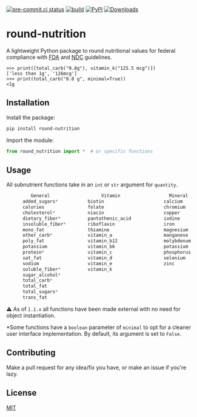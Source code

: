 [![pre-commit.ci status](https://results.pre-commit.ci/badge/github/hdadhich01/round-nutrition/main.svg)](https://results.pre-commit.ci/latest/github/hdadhich01/round-nutrition/main)
[![build](https://github.com/hdadhich01/round-nutrition/actions/workflows/build.yml/badge.svg)](https://github.com/hdadhich01/round-nutrition/actions/workflows/build.yml)
[![PyPI](https://img.shields.io/pypi/v/round-nutrition)](https://pypi.org/project/round-nutrition/)
[![Downloads](https://pepy.tech/badge/round-nutrition)](https://pepy.tech/project/round-nutrition)

# round-nutrition

A lightweight Python package to round nutritional values for federal compliance with [FDA](https://www.fdgov/) and [NDC](https://www.usdairy.com/about-us/national-dairy-council) guidelines.

```pycon
>>> print([total_carb("0.8g"), vitamin_k("125.5 mcg")])
['less than 1g', '126mcg']
>>> print(total_carb("0.8 g", minimal=True))
<1g
```

## Installation

Install the package:

```bash
pip install round-nutrition
```

Import the module:

```py
from round_nutrition import *  # or specific functions
```

## Usage

All subnutrient functions take in an `int` or `str` argument for `quantity`.

```js
         General                   Vitamin                  Mineral                  Other
      added_sugars*           biotin                      calcium                   choline
      calories                folate                      chromium
      cholesterol*            niacin                      copper
      dietary_fiber*          pantothenic_acid            iodine
      insoluble_fiber*        riboflavin                  iron
      mono_fat                thiamine                    magnesium
      other_carb*             vitamin_a                   manganese
      poly_fat                vitamin_b12                 molybdenum
      potassium               vitamin_b6                  potassium
      protein*                vitamin_c                   phosphorus
      sat_fat                 vitamin_d                   selenium
      sodium                  vitamin_e                   zinc
      soluble_fiber*          vitamin_k
      sugar_alcohol*
      total_carb*
      total_fat
      total_sugars*
      trans_fat
```

⚠️ As of `1.1.x` all functions have been made external with no need for object instantiation.

\*Some functions have a `boolean` parameter of `minimal` to opt for a cleaner user interface implementation. By default, its argument is set to `False`.

## Contributing

Make a pull request for any idea/fix you have, or make an issue if you're lazy.

## License

[MIT](https://github.com/hdadhich01/round-nutrition/blob/main/LICENSE)
